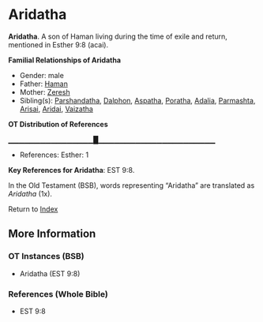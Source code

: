 # Aridatha
**Aridatha**. 
A son of Haman living during the time of exile and return, mentioned in Esther 9:8 (acai). 




**Familial Relationships of Aridatha**


* Gender: male
* Father: [Haman](Haman.md)
* Mother: [Zeresh](Zeresh.md)
* Sibling(s): [Parshandatha](Parshandatha.md), [Dalphon](Dalphon.md), [Aspatha](Aspatha.md), [Poratha](Poratha.md), [Adalia](Adalia.md), [Parmashta](Parmashta.md), [Arisai](Arisai.md), [Aridai](Aridai.md), [Vaizatha](Vaizatha.md)


**OT Distribution of References**

▁▁▁▁▁▁▁▁▁▁▁▁▁▁▁▁█▁▁▁▁▁▁▁▁▁▁▁▁▁▁▁▁▁▁▁▁▁▁
* References: Esther: 1



**Key References for Aridatha**: 
EST 9:8. 


In the Old Testament (BSB), words representing “Aridatha” are translated as 
*Aridatha* (1x). 




Return to [Index](00-Index.md)

## More Information

### OT Instances (BSB)

* Aridatha (EST 9:8)



### References (Whole Bible)

* EST 9:8



